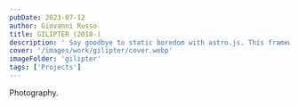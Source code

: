 ```yaml
---
pubDate: 2023-07-12
author: Giovanni Russo
title: GILIPTER (2018-)
description: ' Say goodbye to static boredom with astro.js. This framework brings life to static sites, turning them into the cool kids of the web. Tailwind CSS joins the party for some extra flair.'
cover: '/images/work/gilipter/cover.webp'
imageFolder: 'gilipter'
tags: ['Projects']
---
```


Photography.
